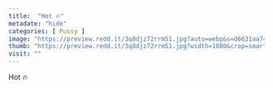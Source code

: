 ```yaml
---
title:  "Hot 🔥"
metadate: "hide"
categories: [ Pussy ]
image: "https://preview.redd.it/3q8djz72rrm51.jpg?auto=webp&s=d6631aa74c672e75f157c301555ae3196597c101"
thumb: "https://preview.redd.it/3q8djz72rrm51.jpg?width=1080&crop=smart&auto=webp&s=f47c3dd47ea09b09a7ef0508ab4a7379644a9640"
visit: ""
---
```

Hot 🔥
